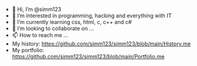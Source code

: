 - 👋 Hi, I’m @simm123
- 👀 I’m interested in programming, hacking and everything with IT
- 🌱 I’m currently learning css, html, c, c++ and c#
- 💞️ I’m looking to collaborate on ...
- 📫 How to reach me ...
- My history: https://github.com/simm123/simm123/blob/main/History.me
- My portfolio: https://github.com/simm123/simm123/blob/main/Portfolio.me

<!---
simm123/simm123 is a ✨ special ✨ repository because its `README.md` (this file) appears on your GitHub profile.
You can click the Preview link to take a look at your changes.
--->
